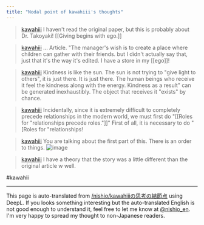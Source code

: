 ```yaml
---
title: "Nodal point of kawahiii's thoughts"
---
```


> [kawahiii](https://twitter.com/kawahiii/status/1646306126491955200) I haven't read the original paper, but this is probably about Dr. Takoyaki!
>   [[Giving begins with ego.]]

> [kawahiii](https://twitter.com/kawahiii/status/1646306717339377664) ... Article.
>  "The manager's wish is to create a place where children can gather with their friends.
>  but I didn't actually say that, just that it's the way it's edited.
>  I have a store in my [[ego]]!

> [kawahiii](https://twitter.com/kawahiii/status/1646306775568887809) Kindness is like the sun. The sun is not trying to "give light to others", it is just there. It is just there. The human beings who receive it feel the kindness along with the energy. Kindness as a result" can be generated inexhaustibly. The object that receives it "exists" by chance.

> [kawahiii](https://twitter.com/kawahiii/status/1646307128653799425) Incidentally, since it is extremely difficult to completely precede relationships in the modern world, we must first do "[[Roles for "relationships precede roles."]]" First of all, it is necessary to do "[Roles for "relationships!

> [kawahiii](https://twitter.com/kawahiii/status/1646307857284079616/photo/1) You are talking about the first part of this. There is an order to things.
>  ![image](https://pbs.twimg.com/media/FtjcRUbacAA7hSF?format=jpg&name=360x360#.png)

> [kawahiii](https://twitter.com/kawahiii/status/1646309706380750849) I have a theory that the story was a little different than the original article w well.

#kawahii

---
This page is auto-translated from [/nishio/kawahiiiの思考の結節点](https://scrapbox.io/nishio/kawahiiiの思考の結節点) using DeepL. If you looks something interesting but the auto-translated English is not good enough to understand it, feel free to let me know at [@nishio_en](https://twitter.com/nishio_en). I'm very happy to spread my thought to non-Japanese readers.